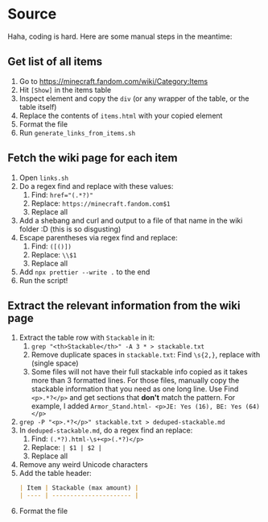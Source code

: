 # Source

Haha, coding is hard. Here are some manual steps in the meantime:

## Get list of all items

1. Go to https://minecraft.fandom.com/wiki/Category:Items
1. Hit `[Show]` in the items table
1. Inspect element and copy the `div` (or any wrapper of the table, or the table itself)
1. Replace the contents of `items.html` with your copied element
1. Format the file
1. Run `generate_links_from_items.sh`

## Fetch the wiki page for each item

1. Open `links.sh`
1. Do a regex find and replace with these values:
    1. Find: `href="(.*?)"`
    1. Replace: `https://minecraft.fandom.com$1`
    1. Replace all
1. Add a shebang and curl and output to a file of that name in the wiki folder :D (this is so disgusting)
1. Escape parentheses via regex find and replace:
    1. Find: `([()])`
    1. Replace: `\\$1`
    1. Replace all
1. Add `npx prettier --write .` to the end
1. Run the script!

## Extract the relevant information from the wiki page

1. Extract the table row with `Stackable` in it:
    1. `grep "<th>Stackable</th>" -A 3 * > stackable.txt`
    1. Remove duplicate spaces in `stackable.txt`: Find `\s{2,}`, replace with ` ` (single space)
    1. Some files will not have their full stackable info copied as it takes more than 3 formatted lines. For those files, manually copy the stackable information that you need as one long line. Use Find `<p>.*?</p>` and get sections that **don't** match the pattern. For example, I added `Armor_Stand.html- <p>JE: Yes (16), BE: Yes (64)</p>`
1. `grep -P "<p>.*?</p>" stackable.txt > deduped-stackable.md`
1. In `deduped-stackable.md`, do a regex find an replace:
    1. Find: `(.*?).html-\s+<p>(.*?)</p>`
    1. Replace: `| $1 | $2 |`
    1. Replace all
1. Remove any weird Unicode characters
1. Add the table header:
    ```md
    | Item | Stackable (max amount) |
    | ---- | ---------------------- |
    ```
1. Format the file
